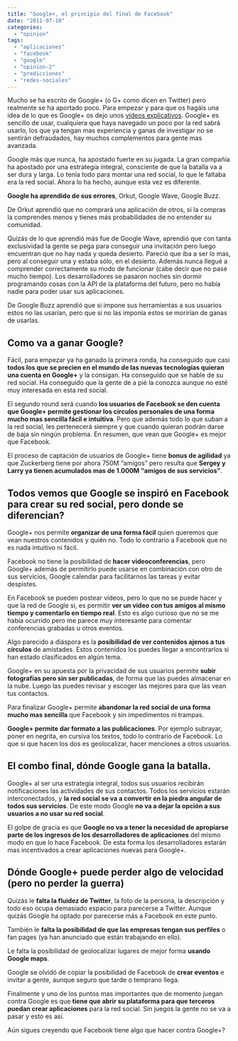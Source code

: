 ```yaml
---
title: "Google+, el principio del final de Facebook"
date: "2011-07-10"
categories: 
  - "opinion"
tags: 
  - "aplicaciones"
  - "facebook"
  - "google"
  - "opinion-2"
  - "predicciones"
  - "redes-sociales"
---
```


Mucho se ha escrito de Google+ (o G+ como dicen en Twitter) pero realmente se ha aportado poco. Para empezar y para que os hagáis una idea de lo que es Google+ os dejo unos [vídeos explicativos](http://www.ticbeat.com/socialmedia/tecnologias/mejores-videos-empezar-google-plus/ "Videos explicativos de Google+"). Google+ es sencillo de usar, cualquiera que haya navegado un poco por la red sabrá usarlo, los que ya tengan mas experiencia y ganas de investigar no se sentirán defraudados, hay muchos complementos para gente mas avanzada.

Google más que nunca, ha apostado fuerte en su jugada. La gran compañía ha apostado por una estrategia integral, consciente de que la batalla va a ser dura y larga. Lo tenía todo para montar una red social, lo que le faltaba era la red social. Ahora lo ha hecho, aunque esta vez es diferente.

**Google ha aprendido de sus errores**, Orkut, Google Wave, Google Buzz.

De Orkut aprendió que no comprará una aplicación de otros, si la compras la comprendes menos y tienes más probabilidades de no entender su comunidad.

Quizás de lo que aprendió más fue de Google Wave, aprendió que con tanta exclusividad la gente se pega para conseguir una invitación pero luego encuentran que no hay nada y queda desierto. Pareció que iba a ser lo mas, pero al conseguir una y estaba sólo, en el desierto. Además nunca llegué a comprender correctamente su modo de funcionar (cabe decir que no pasé mucho tiempo). Los desarrolladores se pasaron noches sin dormir programando cosas con la API de la plataforma del futuro, pero no había nadie para poder usar sus aplicaciones.

De Google Buzz aprendió que si impone sus herramientas a sus usuarios estos no las usarían, pero que si no las imponía estos se morirían de ganas de usarlas.

## Como va a ganar Google?

Fácil, para empezar ya ha ganado la primera ronda, ha conseguido que casi **todos los que se precien en el mundo de las nuevas tecnologías quieran una cuenta en Google+** y la consigan. Ha conseguido que se hable de su red social. Ha conseguido que la gente de a pié la conozca aunque no esté muy interesada en esta red social.

El segundo round será cuando **los usuarios de Facebook se den cuenta que Google+ permite gestionar los círculos personales de una forma mucho mas sencilla fácil e intuitiva**. Pero que además todo lo que suban a la red social, les pertenecerá siempre y que cuando quieran podrán darse de baja sin ningún problema. En resumen, que vean que Google+ es mejor que Facebook.

El proceso de captación de usuarios de Google+ tiene **bonus de agilidad** ya que Zuckerberg tiene por ahora 750M “amigos” pero resulta que **Sergey y Larry ya tienen acumulados mas de 1.000M “amigos de sus servicios”**.

## Todos vemos que Google se inspiró en Facebook para crear su red social, pero donde se diferencian?

Google+ nos permite **organizar de una forma fácil** quien queremos que vean nuestros contenidos y quién no. Todo lo contrario a Facebook que no es nada intuitivo ni fácil.

Facebook no tiene la posibilidad de **hacer videoconferencias**, pero Google+ además de permitirlo puede usarse en combinación con otro de sus servicios, Google calendar para facilitarnos las tareas y evitar despistes.

En Facebook se pueden postear vídeos, pero lo que no se puede hacer y que la red de Google si, es permitir **ver un vídeo con tus amigos al mismo tiempo y comentarlo en tiempo real**. Esto es algo curioso que no se me había ocurrido pero me parece muy interesante para comentar conferencias grabadas u otros eventos.

Algo parecido a diáspora es la **posibilidad de ver contenidos ajenos a tus círculos** de amistades. Estos contenidos los puedes llegar a encontrarlos si han estado clasificados en algún tema.

Google+ en su apuesta por la privacidad de sus usuarios permite **subir fotografías pero sin ser publicadas**, de forma que las puedes almacenar en la nube. Luego las puedes revisar y escoger las mejores para que las vean tus contactos.

Para finalizar Google+ permite **abandonar la red social de una forma mucho mas sencilla** que Facebook y sin impedimentos ni trampas.

**Google+ permite dar formato a las publicaciones**. Por ejemplo subrayar, poner en negrita, en cursiva los textos, todo lo contrario de Facebook. Lo que si que hacen los dos es geolocalizar, hacer menciones a otros usuarios.

## El combo final, dónde Google gana la batalla.

Google+ al ser una estrategia integral, todos sus usuarios recibirán notificaciones las actividades de sus contactos. Todos los servicios estarán interconectados, y **la red social se va a convertir en la piedra angular de todos sus servicios**. De este modo Google **no va a dejar la opción a sus usuarios a no usar su red social**.

El golpe de gracia es que **Google no va a tener la necesidad de apropiarse parte de los ingresos de los desarrolladores de aplicaciones** del mismo modo en que lo hace Facebook. De esta forma los desarrolladores estarán mas incentivados a crear aplicaciones nuevas para Google+.

## Dónde Google+ puede perder algo de velocidad (pero no perder la guerra)

Quizás le **falta la fluidez de Twitter**, la foto de la persona, la descripción y todo eso ocupa demasiado espacio para parecerse a Twitter. Aunque quizás Google ha optado por parecerse más a Facebook en este punto.

También le **falta la posibilidad de que las empresas tengan sus perfiles** o fan pages (ya han anunciado que están trabajando en ello).

Le falta la posibilidad de geolocalizar lugares de mejor forma **usando Google maps**.

Google se olvidó de copiar la posibilidad de Facebook de **crear eventos** e invitar a gente, aunque seguro que tarde o temprano llega.

Finalmente y uno de los puntos mas importantes que de momento juegan contra Google es que **tiene que abrir su plataforma para que terceros puedan crear aplicaciones** para la red social. Sin juegos la gente no se va a pasar y esto es así.

Aún sigues creyendo que Facebook tiene algo que hacer contra Google+?
